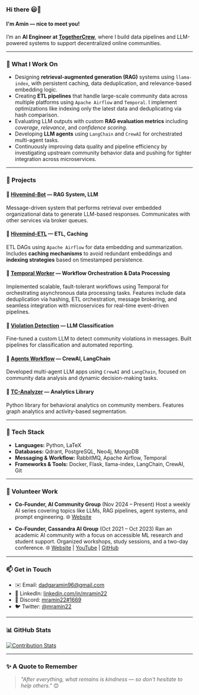 ### Hi there 😃👋

#### I'm Amin — nice to meet you!

I’m an **AI Engineer at [TogetherCrew](https://github.com/togetherCrew/)**, where I build data pipelines and LLM-powered systems to support decentralized online communities.

---

### 💼 What I Work On

* Designing **retrieval-augmented generation (RAG)** systems using `llama-index`, with persistent caching, data deduplication, and relevance-based embedding logic.
* Creating **ETL pipelines** that handle large-scale community data across multiple platforms using `Apache Airflow` and `Temporal`. I implement optimizations like indexing only the latest data and deduplicating via hash comparison.
* Evaluating LLM outputs with custom **RAG evaluation metrics** including *coverage*, *relevance*, and *confidence scoring*.
* Developing **LLM agents** using `LangChain` and `CrewAI` for orchestrated multi-agent tasks.
* Continuously improving data quality and pipeline efficiency by investigating upstream community behavior data and pushing for tighter integration across microservices.

---

### 🧠 Projects

#### 🔹 [Hivemind-Bot](https://github.com/TogetherCrew/hivemind-bot) — RAG System, LLM

Message-driven system that performs retrieval over embedded organizational data to generate LLM-based responses. Communicates with other services via broker queues.

#### 🔹 [Hivemind-ETL](https://github.com/TogetherCrew/airflow-dags/) — ETL, Caching

ETL DAGs using `Apache Airflow` for data embedding and summarization. Includes **caching mechanisms** to avoid redundant embeddings and **indexing strategies** based on timestamped persistence.

#### 🔹 [Temporal Worker](https://github.com/TogetherCrew/temporal-worker-python) — Workflow Orchestration & Data Processing
Implemented scalable, fault-tolerant workflows using Temporal for orchestrating asynchronous data processing tasks. Features include data deduplication via hashing, ETL orchestration, message brokering, and seamless integration with microservices for real-time event-driven pipelines.

#### 🔹 [Violation Detection](https://github.com/TogetherCrew/airflow-dags/) — LLM Classification

Fine-tuned a custom LLM to detect community violations in messages. Built pipelines for classification and automated reporting.

#### 🔹 [Agents Workflow](https://github.com/TogetherCrew/agents-workflow) — CrewAI, LangChain

Developed multi-agent LLM apps using `CrewAI` and `LangChain`, focused on community data analysis and dynamic decision-making tasks.

#### 🔹 [TC-Analyzer](https://github.com/TogetherCrew/tc_analyzer_lib) — Analytics Library

Python library for behavioral analytics on community members. Features graph analytics and activity-based segmentation.

---

### 🧰 Tech Stack

* **Languages:** Python, LaTeX
* **Databases:** Qdrant, PostgreSQL, Neo4j, MongoDB
* **Messaging & Workflow:** RabbitMQ, Apache Airflow, Temporal
* **Frameworks & Tools:** Docker, Flask, llama-index, LangChain, CrewAI, Git

---

### 🙌 Volunteer Work

* **Co-Founder, AI Community Group** (Nov 2024 – Present)
  Host a weekly AI series covering topics like LLMs, RAG pipelines, agent systems, and prompt engineering.
  🌐 [Website](https://ai-community-v2.vercel.app/)

* **Co-Founder, Cassandra AI Group** (Oct 2021 – Oct 2023)
  Ran an academic AI community with a focus on accessible ML research and student support. Organized workshops, study sessions, and a two-day conference.
  🌐 [Website](https://cass-ai.github.io) | [YouTube](https://www.youtube.com/@cassandraai) | [GitHub](https://github.com/cass-ai)

---

### 📫 Get in Touch

* ✉️ Email: [dadgaramin96@gmail.com](mailto:dadgaramin96@gmail.com)
* 💼 LinkedIn: [linkedin.com/in/mramin22](https://www.linkedin.com/in/mramin22/)
* 💬 Discord: [mramin22#1669](https://discordapp.com/users/mramin22#1669)
* 🐦 Twitter: [@mramin22](https://twitter.com/mramin22)

---

### 📊 GitHub Stats

[![Contribution Stats](https://github-contribution-stats.vercel.app/api/?username=amindadgar)](https://github.com/LordDashMe/github-contribution-stats/)

---

### ✨ A Quote to Remember

> *"After everything, what remains is kindness — so don't hesitate to help others."* 😊
